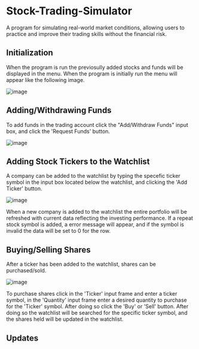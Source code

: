 # Stock-Trading-Simulator

A program for simulating real-world market conditions, allowing users to practice and improve their trading skills without the financial risk.

## Initialization

When the program is run the previosully added stocks and funds will be displayed in the menu. When the program is initially run the menu will appear like the following image.

![image](https://github.com/michaelslice/Stock-Trading-Simulator/assets/110714088/78391644-a451-4979-94b8-193bb091d5ba)

## Adding/Withdrawing Funds

To add funds in the trading account click the "Add/Withdraw Funds" input box, and click the 'Request Funds' button. 

![image](https://github.com/michaelslice/Stock-Trading-Simulator/assets/110714088/ceefdec2-41e8-4e07-9fae-fd57cee70ce4)

## Adding Stock Tickers to the Watchlist

A company can be added to the watchlist by typing the specefic ticker symbol in the input box located below the watchlist, and clicking the 'Add Ticker' button.

![image](https://github.com/michaelslice/Stock-Trading-Simulator/assets/110714088/9baf3aeb-795c-45a3-8c80-8016a0e3351b)

When a new company is added to the watchlist the entire portfolio will be refreshed with current data reflecting the investing performance. If a repeat stock symbol is added, a error message will appear, and if the symbol is invalid the data will be set to 0 for the row. 

## Buying/Selling Shares

After a ticker has been added to the watchlist, shares can be purchased/sold. 

![image](https://github.com/michaelslice/Stock-Trading-Simulator/assets/110714088/7b7ffc88-27f7-42f7-b300-07890dc0d753)

To purchase shares click in the 'Ticker' input frame and enter a ticker symbol, in the 'Quantity' input frame enter a desired quantity to purchase for the 'Ticker' symbol. After doing so click the 'Buy' or 'Sell' button. After doing so the watchlist will be searched for the specific ticker symbol, and the shares held will be updated in the watchlist.

## Updates

